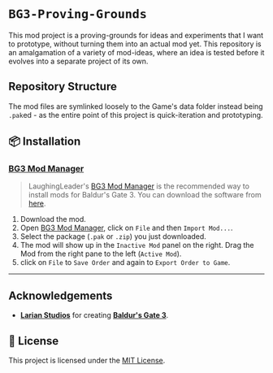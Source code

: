 # `BG3-Proving-Grounds`

This mod project is a proving-grounds for ideas and experiments that I want to prototype, without turning them into an actual mod yet. This repository is an amalgamation of a variety of mod-ideas, where an idea is tested before it evolves into a separate project of its own.

## Repository Structure

The mod files are symlinked loosely to the Game's data folder instead being `.pak`ed - as the entire point of this project is quick-iteration and prototyping.

## 📦 Installation

### [BG3 Mod Manager][BG3MM]

> LaughingLeader's [BG3 Mod Manager][BG3MM] is the recommended way to install mods for Baldur's Gate 3. You can download the software from [here][BG3MM].

1. Download the mod.
2. Open [BG3 Mod Manager][BG3MM], click on `File` and then `Import Mod...`.
3. Select the package (`.pak` or `.zip`) you just downloaded.
4. The mod will show up in the `Inactive Mod` panel on the right. Drag the Mod from the right pane to the left (`Active Mod`).
5. click on `File` to `Save Order` and again to `Export Order to Game`.

---

## Acknowledgements

- **[Larian Studios]** for creating **[Baldur's Gate 3]**.

## 📄 License

This project is licensed under the [MIT License](./LICENSE).

<!-- LINKS -->

[Baldur's Gate 3]: https://baldursgate3.game
[Larian Studios]: http://larian.com
[BG3MM]: https://github.com/LaughingLeader/BG3ModManager
